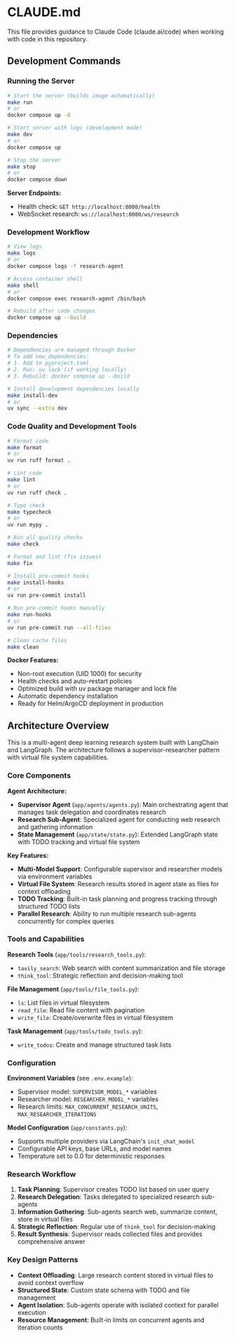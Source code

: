 # CLAUDE.md

This file provides guidance to Claude Code (claude.ai/code) when working with code in this repository.

## Development Commands

### Running the Server
```bash
# Start the server (builds image automatically)
make run
# or
docker compose up -d

# Start server with logs (development mode)
make dev
# or
docker compose up

# Stop the server
make stop
# or
docker compose down
```

**Server Endpoints:**
- Health check: `GET http://localhost:8000/health`
- WebSocket research: `ws://localhost:8000/ws/research`

### Development Workflow
```bash
# View logs
make logs
# or
docker compose logs -f research-agent

# Access container shell
make shell
# or
docker compose exec research-agent /bin/bash

# Rebuild after code changes
docker compose up --build
```

### Dependencies
```bash
# Dependencies are managed through Docker
# To add new dependencies:
# 1. Add to pyproject.toml
# 2. Run: uv lock (if working locally)
# 3. Rebuild: docker compose up --build

# Install development dependencies locally
make install-dev
# or
uv sync --extra dev
```

### Code Quality and Development Tools
```bash
# Format code
make format
# or
uv run ruff format .

# Lint code
make lint
# or
uv run ruff check .

# Type check
make typecheck
# or
uv run mypy .

# Run all quality checks
make check

# Format and lint (fix issues)
make fix

# Install pre-commit hooks
make install-hooks
# or
uv run pre-commit install

# Run pre-commit hooks manually
make run-hooks
# or
uv run pre-commit run --all-files

# Clean cache files
make clean
```

**Docker Features:**
- Non-root execution (UID 1000) for security
- Health checks and auto-restart policies
- Optimized build with uv package manager and lock file
- Automatic dependency installation
- Ready for Helm/ArgoCD deployment in production

## Architecture Overview

This is a multi-agent deep learning research system built with LangChain and LangGraph. The architecture follows a supervisor-researcher pattern with virtual file system capabilities.

### Core Components

**Agent Architecture:**
- **Supervisor Agent** (`app/agents/agents.py`): Main orchestrating agent that manages task delegation and coordinates research
- **Research Sub-Agent**: Specialized agent for conducting web research and gathering information
- **State Management** (`app/state/state.py`): Extended LangGraph state with TODO tracking and virtual file system

**Key Features:**
- **Multi-Model Support**: Configurable supervisor and researcher models via environment variables
- **Virtual File System**: Research results stored in agent state as files for context offloading
- **TODO Tracking**: Built-in task planning and progress tracking through structured TODO lists
- **Parallel Research**: Ability to run multiple research sub-agents concurrently for complex queries

### Tools and Capabilities

**Research Tools** (`app/tools/research_tools.py`):
- `tavily_search`: Web search with content summarization and file storage
- `think_tool`: Strategic reflection and decision-making tool

**File Management** (`app/tools/file_tools.py`):
- `ls`: List files in virtual filesystem
- `read_file`: Read file content with pagination
- `write_file`: Create/overwrite files in virtual filesystem

**Task Management** (`app/tools/todo_tools.py`):
- `write_todos`: Create and manage structured task lists

### Configuration

**Environment Variables** (see `.env.example`):
- Supervisor model: `SUPERVISOR_MODEL_*` variables
- Researcher model: `RESEARCHER_MODEL_*` variables
- Research limits: `MAX_CONCURRENT_RESEARCH_UNITS`, `MAX_RESEARCHER_ITERATIONS`

**Model Configuration** (`app/constants.py`):
- Supports multiple providers via LangChain's `init_chat_model`
- Configurable API keys, base URLs, and model names
- Temperature set to 0.0 for deterministic responses

### Research Workflow

1. **Task Planning**: Supervisor creates TODO list based on user query
2. **Research Delegation**: Tasks delegated to specialized research sub-agents
3. **Information Gathering**: Sub-agents search web, summarize content, store in virtual files
4. **Strategic Reflection**: Regular use of `think_tool` for decision-making
5. **Result Synthesis**: Supervisor reads collected files and provides comprehensive answer

### Key Design Patterns

- **Context Offloading**: Large research content stored in virtual files to avoid context overflow
- **Structured State**: Custom state schema with TODO and file management
- **Agent Isolation**: Sub-agents operate with isolated context for parallel execution
- **Resource Management**: Built-in limits on concurrent agents and iteration counts
